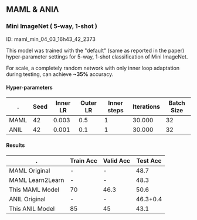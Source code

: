 ## MAML & ΑΝΙΛ

### Mini ImageNet ( 5-way, 1-shot )

ID: maml_min_04_03_16h43_42_2373

This model was trained with the "default" (same as reported in the paper) hyper-parameter settings for 5-way, 1-shot classification of Mini ImageNet.

For scale, a completely random network with only inner loop adaptation during testing, can achieve **~35%** accuracy.

#### Hyper-parameters
. | Seed | Inner LR | Outer LR | Inner steps | Iterations | Batch Size
--- | --- | --- | --- | --- | --- | --- 
MAML | 42 | 0.003 | 0.5 | 1 | 30.000 | 32
ANIL | 42 | 0.001 | 0.1 | 1 | 30.000 | 32


#### Results
. | Train Acc | Valid Acc | Test Acc
--- | --- | --- | --- |
MAML Original | - | - | 48.7
MAML Learn2Learn | - | - | 48.3
This MAML Model | 70 | 46.3 | 50.6
ANIL Original | - | - | 46.3+0.4
This ANIL Model | 85 | 45 | 43.1
